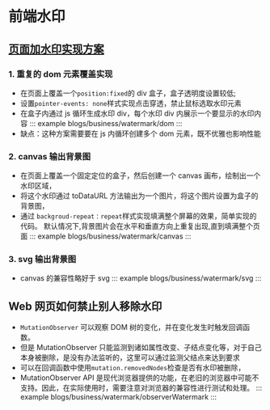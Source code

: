 # 前端水印

## [页面加水印实现方案](https://zhuanlan.zhihu.com/p/374734095)

### 1. 重复的 dom 元素覆盖实现

- 在页面上覆盖一个`position:fixed`的 div 盒子，盒子透明度设置较低;
- 设置`pointer-events: none`样式实现点击穿透，禁止鼠标选取水印元素
- 在盒子内通过 js 循环生成水印 div，每个水印 div 内展示一个要显示的水印内容
  ::: example
  blogs/business/watermark/dom
  :::
- 缺点：这种方案需要要在 js 内循环创建多个 dom 元素，既不优雅也影响性能

### 2. canvas 输出背景图

- 在页面上覆盖一个固定定位的盒子，然后创建一个 canvas 画布，绘制出一个水印区域，
- 将这个水印通过 toDataURL 方法输出为一个图片，将这个图片设置为盒子的背景图，
- 通过 `backgroud-repeat：repeat`样式实现填满整个屏幕的效果，简单实现的代码。
  默认情况下,背景图片会在水平和垂直方向上重复出现,直到填满整个页面
  ::: example
  blogs/business/watermark/canvas
  :::

### 3. svg 输出背景图

- canvas 的兼容性略好于 svg
  ::: example
  blogs/business/watermark/svg
  :::

## Web ⽹⻚如何禁⽌别⼈移除⽔印

- `MutationObserver` 可以观察 DOM 树的变化，并在变化发⽣时触发回调函数。
- 但是 MutationObserver 只能监测到诸如属性改变、子结点变化等，对于自己本身被删除，是没有办法监听的，这里可以通过监测父结点来达到要求
- 可以在回调函数中使用`mutation.removedNodes`检查是否有⽔印被删除，
- MutationObserver API 是现代浏览器提供的功能，在⽼旧的浏览器中可能不⽀持。因此，在实际使⽤时，需要注意对浏览器的兼容性进⾏测试和处理。
  ::: example
  blogs/business/watermark/observerWatermark
  :::
